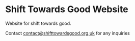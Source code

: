# Shift Towards Good Website

Website for shift towards good.

Contact contact@shifttowardsgood.org.uk for any inquiries
